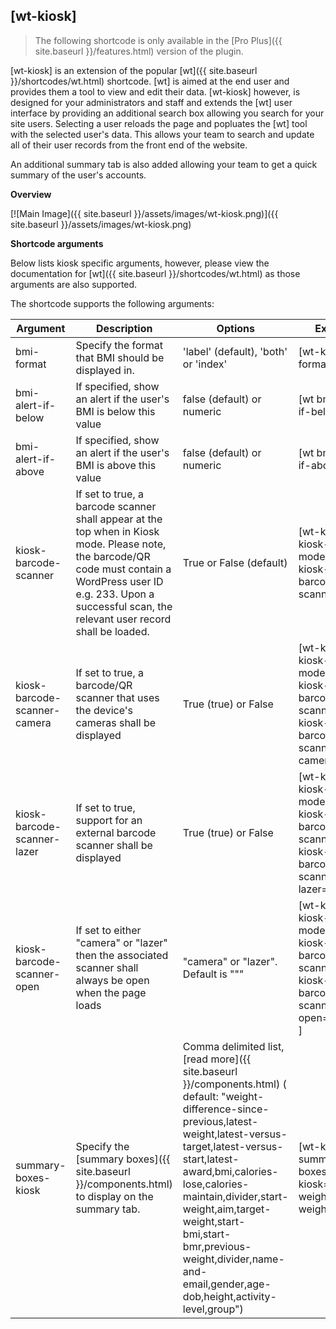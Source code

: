 ## [wt-kiosk] 

> The following shortcode is only available in the [Pro Plus]({{ site.baseurl }}/features.html) version of the plugin.

[wt-kiosk] is an extension of the popular [wt]({{ site.baseurl }}/shortcodes/wt.html) shortcode. [wt] is aimed at the end user and provides them a tool to view and edit their data. [wt-kiosk] however, is designed for your administrators and staff and extends the [wt] user interface by providing an additional search box allowing you search for your site users. Selecting a user reloads the page and popluates the [wt] tool with the selected user's data. This allows your team to search and update all of their user records from the front end of the website.

An additional summary tab is also added allowing your team to get a quick summary of the user's accounts.
   
**Overview**    

[![Main Image]({{ site.baseurl }}/assets/images/wt-kiosk.png)]({{ site.baseurl }}/assets/images/wt-kiosk.png)
   
**Shortcode arguments**

Below lists kiosk specific arguments, however, please view the documentation for [wt]({{ site.baseurl }}/shortcodes/wt.html) as those arguments are also supported.
    
The shortcode supports the following arguments:    
    
| Argument | Description | Options | Example |    
|--|--|--|--|   
| bmi-format | Specify the format that BMI should be displayed in.  |'label' (default), 'both' or 'index'    | [wt-kiosk bmi-format='both'] |   
| bmi-alert-if-below | If specified, show an alert if the user's BMI is below this value|false (default) or numeric | [wt bmi-alert-if-below='17'] |
| bmi-alert-if-above | If specified, show an alert if the user's BMI is above this value|false (default) or numeric | [wt bmi-alert-if-above='30'] |
|kiosk-barcode-scanner|If set to true, a barcode scanner shall appear at the top when in Kiosk mode. Please note, the barcode/QR code must contain a WordPress user ID e.g. 233. Upon a successful scan, the relevant user record shall be loaded.|True or False (default)|[wt-kiosk kiosk-mode=true kiosk-barcode-scanner=true]
|kiosk-barcode-scanner-camera|If set to true, a barcode/QR scanner that uses the device's cameras shall be displayed|True (true) or False|[wt-kiosk kiosk-mode=true kiosk-barcode-scanner=true kiosk-barcode-scanner-camera=true ]
|kiosk-barcode-scanner-lazer|If set to true, support for an external barcode scanner shall be displayed|True (true) or False|[wt-kiosk kiosk-mode=true kiosk-barcode-scanner=true kiosk-barcode-scanner-lazer=true ]
|kiosk-barcode-scanner-open|If set to either "camera" or "lazer" then the associated scanner shall always be open when the page loads|"camera" or "lazer". Default is """|[wt-kiosk kiosk-mode=true kiosk-barcode-scanner=true kiosk-barcode-scanner-open="camera" ]
|summary-boxes-kiosk|Specify the [summary boxes]({{ site.baseurl }}/components.html) to display on the summary tab.|Comma delimited list, [read more]({{ site.baseurl }}/components.html) ( default: "weight-difference-since-previous,latest-weight,latest-versus-target,latest-versus-start,latest-award,bmi,calories-lose,calories-maintain,divider,start-weight,aim,target-weight,start-bmi,start-bmr,previous-weight,divider,name-and-email,gender,age-dob,height,activity-level,group")|[wt-kiosk summary-boxes-kiosk="latest-weight,start-weight"]
